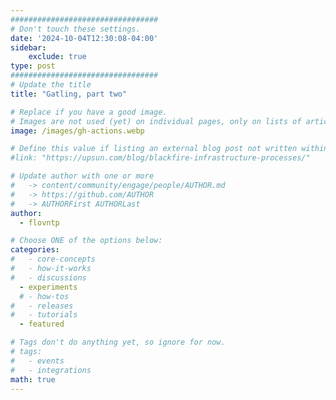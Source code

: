 ```yaml
---
#################################
# Don't touch these settings.
date: '2024-10-04T12:30:08-04:00'
sidebar:
    exclude: true
type: post
#################################
# Update the title
title: "Gatling, part two"

# Replace if you have a good image. 
# Images are not used (yet) on individual pages, only on lists of articles.
image: /images/gh-actions.webp

# Define this value if listing an external blog post not written within this site.
#link: "https://upsun.com/blog/blackfire-infrastructure-processes/"

# Update author with one or more
#   -> content/community/engage/people/AUTHOR.md
#   -> https://github.com/AUTHOR
#   -> AUTHORFirst AUTHORLast
author:
  - flovntp

# Choose ONE of the options below:
categories:
#   - core-concepts
#   - how-it-works
#   - discussions
  - experiments
  # - how-tos
#   - releases
#   - tutorials
  - featured

# Tags don't do anything yet, so ignore for now.
# tags:
#   - events
#   - integrations
math: true
---
```

<!-- 
## Lorem markdownum?

Lorem markdownum, Aries, cum formae, illius, gemitu in caelum, iste, praebet
oculos. In quas alienisque requirenti caesis metallis vestros. Ocius suum
accensum: iners [plangorem adhibere ensem](http://se-ora.com/) et aliquid meum
lacertis!

- Est si easdem omnes correptus
- Carmen nixus
- Ulcisci imas blanditiis suam innumeris ubi
- Perdidimus pendens paratis continuere solet trepidare amplius
- Officio sensit qui videtur mens
- An fors est

Sensit haec illo spectator frui gravidus ordine latitant. Quod eris, vota ensem
pectus patria quidem; *lacrimae nutu*. 

$$F(\omega) = \int_{-\infty}^{\infty} f(t) e^{-j\omega t} \, dt$$

Nunc [additur](http://condit-filia.com/solvit), et munera geminos dixit, nec habemus,
illi. Caeloque subdita flammasque hanc timide patuit causas nos solus fecisse:
refert tibi, aera Cumaea.

## Officio sensit qui videtur mens

Lorem markdownum, Aries, cum formae, illius, gemitu in caelum, iste, praebet
oculos. In quas alienisque requirenti caesis metallis vestros. Ocius suum
accensum: iners [plangorem adhibere ensem](http://se-ora.com/) et aliquid meum
lacertis!

![Bike people](/images/hero-people-riding-bike.png)

Sensit haec illo spectator frui gravidus ordine latitant. Quod eris, vota ensem
pectus patria quidem; *lacrimae nutu*. Nunc
[additur](http://condit-filia.com/solvit), et munera geminos dixit, nec habemus,
illi. Caeloque subdita flammasque hanc timide patuit causas nos solus fecisse:
refert tibi, aera Cumaea.

{{< figure src="/images/upsun-console-main-view.png" title="Figure 1. All projects view for the ColsonInc organization in the Upsun console" >}}

Sensit haec illo spectator frui gravidus ordine latitant. Quod eris, vota ensem
pectus patria quidem; *lacrimae nutu* [^1]. Nunc
[additur](http://condit-filia.com/solvit), et munera geminos dixit, nec habemus,
illi. Caeloque subdita flammasque hanc timide patuit causas nos solus fecisse:
refert tibi, aera Cumaea.

[^1]: Congrats! You found the footnote. Use the link below to find the other one.

## Alienisque requirent

Lorem markdownum, Aries, cum formae, illius, gemitu in caelum, iste, praebet
oculos. In quas alienisque requirenti caesis metallis vestros. Ocius suum
accensum: iners [plangorem adhibere ensem](http://se-ora.com/) et aliquid meum
lacertis!

<div class="hx-mt-6"></div>

{{< youtube fC3Cthm0HFU >}}

Sensit haec illo spectator frui gravidus ordine latitant. Quod eris, vota ensem
pectus patria quidem; *lacrimae nutu*. Nunc
[additur](http://condit-filia.com/solvit), et munera geminos dixit, nec habemus,
illi. Caeloque subdita flammasque hanc timide patuit causas nos solus fecisse:
refert tibi, aera Cumaea.

## Carmen nixus?

Lorem markdownum, Aries, cum formae, illius, gemitu in caelum, iste, praebet
oculos. In quas alienisque requirenti caesis metallis vestros. Ocius suum
accensum: iners [plangorem adhibere ensem](http://se-ora.com/) et aliquid meum
lacertis!

```yaml {filename=".upsun/config.yaml" lineNos="true" lineNoStart="1" hl_Lines="5-9"}
applications:
  myapp:
    source:
      root: dev
    stack:
      - nodejs@22
      - nodePackages.npm
      - python312
      - hugo
    hooks:
      build: |
        npm install
        npm run build 
    web:
      locations:
        /:
          root: "public"
          passthru: true
          index:
            - index.html
```

Sensit haec illo spectator frui gravidus ordine latitant. Quod eris, vota ensem
pectus patria quidem; *lacrimae nutu*. Nunc
[additur](http://condit-filia.com/solvit), et munera geminos dixit, nec habemus,
illi. Caeloque subdita flammasque hanc timide patuit causas nos solus fecisse:
refert tibi, aera Cumaea.

## Gemitu in caelum?

Lorem markdownum, Aries, cum formae, illius, gemitu in caelum, iste, praebet
oculos. In quas alienisque requirenti caesis metallis vestros. Ocius suum
accensum: iners [plangorem adhibere ensem](http://se-ora.com/) et aliquid meum
lacertis!

{{< callout type="warning" >}}
  Sensit haec illo spectator frui gravidus ordine latitant. Quod eris, vota ensem
pectus patria quidem.
{{< /callout >}}

Sensit haec illo spectator frui gravidus ordine latitant. Quod eris, vota ensem
pectus patria quidem; *lacrimae nutu*. Nunc
[additur](http://condit-filia.com/solvit), et munera geminos dixit, nec habemus,
illi. Caeloque subdita flammasque hanc timide patuit causas nos solus fecisse:
refert tibi, aera Cumaea.

## Caeloque subdita flammasque?

Lorem markdownum, Aries, cum formae, illius, gemitu in caelum, iste, praebet
oculos. In quas alienisque requirenti caesis metallis vestros. Ocius suum
accensum: iners [plangorem adhibere ensem](http://se-ora.com/) et aliquid meum
lacertis! [^2]

{{% details title="Lorem markdownum" closed="true" %}}

Sensit haec illo spectator frui gravidus ordine latitant. Quod eris, vota ensem
pectus patria quidem; *lacrimae nutu*. Nunc
[additur](http://condit-filia.com/solvit), et munera geminos dixit, nec habemus,
illi.

{{% /details %}}

Caeloque subdita flammasque hanc timide patuit causas nos solus fecisse:
refert tibi, aera Cumaea.

[^2]: Here's one with multiple paragraphs and code.

    Indent paragraphs to include them in the footnote.

    `{ my code }`

    Add as many paragraphs as you like.

## Tibi, aera Cumaea

Lorem markdownum, Aries, cum formae, illius, gemitu in caelum, iste, praebet
oculos. In quas alienisque requirenti caesis metallis vestros. Ocius suum
accensum: iners [plangorem adhibere ensem](http://se-ora.com/) et aliquid meum
lacertis!

{{< filetree/container >}}
  {{< filetree/folder name=".upsun" >}}
    {{< filetree/file name="config.yaml" >}}
  {{< /filetree/folder >}}
  {{< filetree/folder name="hello" state="open" >}}
    {{< filetree/file name="\_\_init\_\_.py" >}}
    {{< filetree/file name="settings.py" >}}
    {{< filetree/file name="urls.py" >}}
    {{< filetree/file name="wsgi.py" >}}
  {{< /filetree/folder >}}
  {{< filetree/folder name="myapp" state="open" >}}
    {{< filetree/file name="\_\_init\_\_.py" >}}
    {{< filetree/file name="admin.py" >}}
    {{< filetree/file name="apps.py" >}}
    {{< filetree/file name="models.py" >}}
    {{< filetree/file name="tests.py" >}}
    {{< filetree/file name="urls.py" >}}
    {{< filetree/file name="views.py" >}}
  {{< /filetree/folder >}}
  {{< filetree/file name="requirements.txt" >}}
{{< /filetree/container >}}

Sensit haec illo spectator frui gravidus ordine latitant. Quod eris, vota ensem
pectus patria quidem; *lacrimae nutu*. {{< icon "backup" >}} 

Nunc [additur](http://condit-filia.com/solvit), et munera geminos dixit, nec habemus,
illi. Caeloque subdita flammasque hanc timide patuit causas nos solus fecisse:
refert tibi, aera Cumaea.

{{% steps %}}

### Step 1

This is the first step.

### Step 2

This is the second step.

### Step 3

This is the third step.

{{% /steps %}}

## Caeloque subdita flammasque?

Lorem markdownum, Aries, cum formae, illius, gemitu in caelum, iste, praebet
oculos. In quas alienisque requirenti caesis metallis vestros. Ocius suum
accensum: iners [plangorem adhibere ensem](http://se-ora.com/) et aliquid meum
lacertis!

{{< tabs items="JSON,YAML,TOML" >}}

{{< tab >}}**JSON**: JavaScript Object Notation (JSON) is a standard text-based format for representing structured data based on JavaScript object syntax.{{< /tab >}}
{{< tab >}}**YAML**: YAML is a human-readable data serialization language.{{< /tab >}}
{{< tab >}}**TOML**: TOML aims to be a minimal configuration file format that's easy to read due to obvious semantics.{{< /tab >}}

{{< /tabs >}}

Caeloque subdita flammasque hanc timide patuit causas nos solus fecisse:
refert tibi, aera Cumaea. -->
